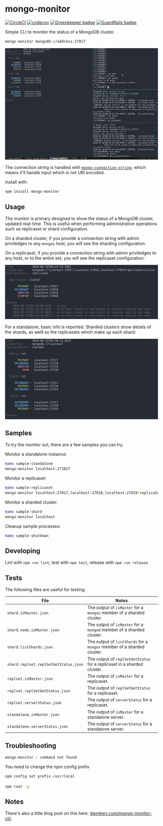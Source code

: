 # mongo-monitor

[![CircleCI](https://circleci.com/gh/dwmkerr/mongo-monitor.svg?style=shield)](https://circleci.com/gh/dwmkerr/mongo-monitor) [![codecov](https://codecov.io/gh/dwmkerr/mongo-monitor/branch/master/graph/badge.svg)](https://codecov.io/gh/dwmkerr/mongo-monitor) [![Greenkeeper badge](https://badges.greenkeeper.io/dwmkerr/mongo-monitor.svg)](https://greenkeeper.io/) [![GuardRails badge](https://badges.guardrails.io/dwmkerr/mongo-monitor.svg?token=569f2cc38a148f785f3a38ef0bcf5f5964995d7ca625abfad9956b14bd06ad96&provider=github)](https://dashboard.guardrails.io/default/gh/dwmkerr/mongo-monitor)

Simple CLI to monitor the status of a MongoDB cluster.

```bash
mongo-monitor mongodb://address:27017
```

![Replicaset Screenshot](./docs/overview.gif)

The connection string is handled with [`mongo-connection-string`](https://github.com/dwmkerr/mongo-connection-string), which means it'll handle input which is not URI encoded.

Install with:

```bash
npm install mongo-monitor
```

## Usage

The monitor is primary designed to show the status of a MongoDB cluster, updated real-time. This is useful when performing administrative operations such as replicaset or shard configuration.

On a sharded cluster, if you provide a connection string with admin priviledges to any `mongos` host, you will see the sharding configuration.

On a replicaset, if you provide a connection string with admin priviledges to any host, or to the entire set, you will see the replicaset configuration:

![Replicaset Screenshot](./docs/replicaset.jpg)

For a standalone, basic info is reported. Sharded clusters show details of the shards, as welll as the replicasets which make up each shard:

![Sharded Cluster Screenshot](./docs/sharded-cluster.jpg)

## Samples

To try the monitor out, there are a few samples you can try.

Monitor a standalone instance:

```bash
make sample-standalone
mongo-monitor localhost:271017
```

Monitor a replicaset:

```bash
make sample-replicaset
mongo-monitor localhost:27017,localhost:27018,localhost:27019?replicaSet=cluster
```

Monitor a sharded cluster:

```bash
make sample-shard
mongo-monitor localhost
```

Cleanup sample processes:

```bash
make sample-shutdown
```

## Developing

Lint with `npm run lint`, test with `npm test`, release with `npm run release`.

## Tests

The following files are useful for testing:

| File | Notes |
|------|-------|
| `shard.isMaster.json` | The output of `isMaster` for a `mongos` member of a sharded cluster. | 
| `shard.node.isMaster.json` | The output of `isMaster` for a `mongod` member of a sharded cluster. | 
| `shard.listShards.json` | The output of `listShards` for a `mongos` member of a sharded cluster. | 
| `shard.replset.replSetGetStatus.json` | The output of `replSetGetStatus` for a replicaset in a sharded cluster. |
| `replset.isMaster.json` | The output of `isMaster` for a replicaset. |
| `replset.replSetGetStatus.json` | The output of `replSetGetStatus` for a replicaset. |
| `replset.serverStatus.json` | The output of `serverStatus` for a replicaset. |
| `standalone.isMaster.json` | The output of `isMaster` for a standalone server. |
| `standalone.serverStatus.json` | The output of `serverStatus` for a standalone server. |

## Troubleshooting

```bash
mongo-monitor : command not found
```

You need to change the npm config prefix

```bash
npm config set prefix /usr/local

npm root -g
```


## Notes

There's also a little blog post on this here: [dwmkerr.com/mongo-monitor-cli/](https://www.dwmkerr.com/mongo-monitor-cli/).
